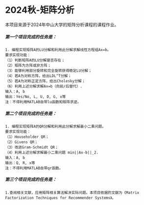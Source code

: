 # 2024秋-矩阵分析

本项目来源于2024年中山大学的矩阵分析课程的课程作业。

##### 第一个项目完成的任务是：

```Text
1. 编程实现矩阵A的LU分解和利用此分解求解线性方程组Ax=b。
要求实现功能：
（1）判断矩阵A的LU分解是否存在；
（2）矩阵为方阵或非方阵；
（3）能够利用部分旋转和完全旋转获得稳定LU分解；
（4）若A为对称方阵，给出LDL^T分解；
（5）若A为对称正定方阵，给出Cholesky分解；
（6）利用上述分解求解Ax=b（向前/后替代）.
输入：A, b
输出：Yes/No, L, U, D, G, x等
注：不得利用MATLAB自带lu函数和矩阵求逆。
```
##### 第二个项目完成的任务是：
```Text
1. 编程实现矩阵A的QR分解和利用此分解求解最小二乘问题。
要求实现功能：
（1）Householder QR；
（2）Givens QR；
（3）改进Gram-Schmidt QR；
（4）利用上述分解求解最小二乘问题 min||Ax-b||_2.
输入：A, b
输出：Q, R, x等
注：不得利用MATLAB自带qr函数。
```
##### 第三个项目完成的任务是：
```Text
1.查阅相关文献，应用矩阵相关算法解决实际问题。本项目依据的文献为《Matrix Factorization Techniques for Recommender Systems》。
```

